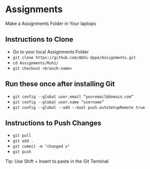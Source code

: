 # Assignments

Make a Assignments Folder in Your laptops 
## Instructions to Clone
* Go to your local Assignments Folder
* `git clone https://github.com/Abhi-Uppe/Assignments.git`
* `cd Assignments/Ruhi/`
* `git checkout <branch-name>`

## Run these once after installing Git
* `git config --global user.email “youremail@domain.com”`
* `git config --global user.name “username”`
* `git config --global --add --bool push.autoSetupRemote true`


## Instructions to Push Changes
* `git pull`
* `git add .`
* `git commit -m "changed x"`
* `git push`

Tip: Use Shift + Insert to paste in the Git Terminal
